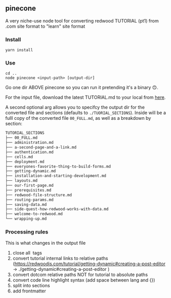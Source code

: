 ## pinecone

A very niche-use node tool for converting redwood TUTORIAL (pt1) from .com site format to "learn" site format

### Install

```
yarn install
```

### Use

```
cd ..
node pinecone <input-path> [output-dir]
```

Go one dir ABOVE pinecone so you can run it pretending it's a binary 🙃.

For the input file, download the latest TUTORIAL.md to your local from [here](https://raw.githubusercontent.com/redwoodjs/redwoodjs.com/main/TUTORIAL.md).

A second optional arg allows you to specifcy the output dir for the converted file and sections (defaults to `./TUORIAL_SECTIONS`). Inside will be a fulll copy of the converted file `00_FULL.md`, as well as a breakdown by section:

```sh
TUTORIAL_SECTIONS
├── 00_FULL.md
├── administration.md
├── a-second-page-and-a-link.md
├── authentication.md
├── cells.md
├── deployment.md
├── everyones-favorite-thing-to-build-forms.md
├── getting-dynamic.md
├── installation-and-starting-development.md
├── layouts.md
├── our-first-page.md
├── prerequisites.md
├── redwood-file-structure.md
├── routing-params.md
├── saving-data.md
├── side-quest-how-redwood-works-with-data.md
├── welcome-to-redwood.md
└── wrapping-up.md

```

### Processing rules

This is what changes in the output file

1. close all <img> tags
2. convert tutorial internal links to relative paths (https://redwoodjs.com/tutorial/getting-dynamic#creating-a-post-editor -> ./getting-dynamic#creating-a-post-editor )
3. convert dotcom relative paths NOT for tutorial to absolute paths
4. convert code line highlight syntax (add space between lang and {})
5. split into sections
6. add frontmatter

